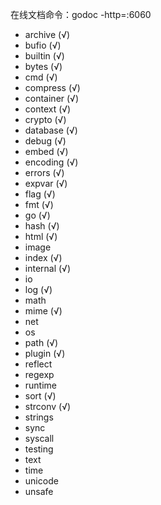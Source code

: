 在线文档命令：godoc -http=:6060

* archive (√)
* bufio (√)
* builtin (√)
* bytes (√)
* cmd (√)
* compress (√)
* container (√)
* context (√)
* crypto (√)
* database (√)
* debug (√)
* embed (√)
* encoding (√)
* errors (√)
* expvar (√)
* flag (√)
* fmt (√)
* go (√)
* hash (√)
* html (√)
* image
* index (√)
* internal (√)
* io
* log (√)
* math
* mime (√)
* net
* os
* path (√)
* plugin (√)
* reflect
* regexp
* runtime
* sort (√)
* strconv (√)
* strings
* sync
* syscall
* testing
* text
* time
* unicode
* unsafe